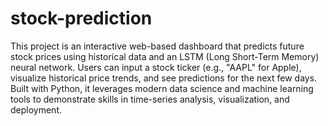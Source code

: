 # stock-prediction
 This project is an interactive web-based dashboard that predicts future stock prices using historical data and an LSTM (Long Short-Term Memory) neural network. Users can input a stock ticker (e.g., "AAPL" for Apple), visualize historical price trends, and see predictions for the next few days. Built with Python, it leverages modern data science and machine learning tools to demonstrate skills in time-series analysis, visualization, and deployment.
